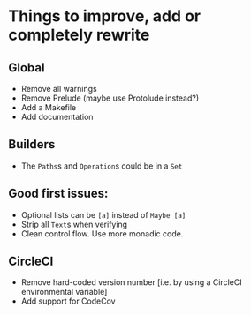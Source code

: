 # Things to improve, add or completely rewrite


## Global

 - Remove all warnings
 - Remove Prelude (maybe use Protolude instead?)
 - Add a Makefile
 - Add documentation


## Builders

 - The `Paths`s and `Operation`s could be in a `Set`


## Good first issues:

 - Optional lists can be `[a]` instead of `Maybe [a]`
 - Strip all `Text`s when verifying
 - Clean control flow. Use more monadic code.


## CircleCI
 - Remove hard-coded version number [i.e. by using a CircleCI environmental variable]
 - Add support for CodeCov

